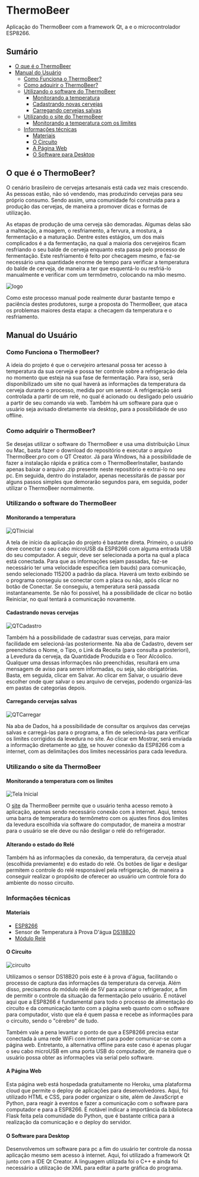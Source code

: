 # ThermoBeer
Aplicação do ThermoBeer com a framework Qt, a  e o microcontrolador ESP8266.

## Sumário
* [O que é o ThermoBeer](https://github.com/calebeof/ThermoBeer#o-que-%C3%A9-o-thermobeer)
* [Manual do Usuário](https://github.com/calebeof/ThermoBeer#manual-do-usu%C3%A1rio)
  * [Como Funciona o ThermoBeer?](https://github.com/calebeof/ThermoBeer#como-funciona-o-thermobeer)
  * [Como adquirir o ThermoBeer?](https://github.com/calebeof/ThermoBeer#como-adquirir-o-thermobeer)
  * [Utilizando o software do ThermoBeer](https://github.com/calebeof/ThermoBeer#utilizando-o-software-do-thermobeer)
    * [Monitorando a temperatura](https://github.com/calebeof/ThermoBeer#monitorando-a-temperatura)
    * [Cadastrando novas cervejas](https://github.com/calebeof/ThermoBeer#cadastrando-novas-cervejas)
    * [Carregando cervejas salvas](https://github.com/calebeof/ThermoBeer#carregando-cervejas-salvas)
  * [Utilizando o site do ThermoBeer](https://github.com/calebeof/ThermoBeer#utilizando-o-site-da-thermobeer)
    * [Monitorando a temperatura com os limites](https://github.com/calebeof/ThermoBeer#monitorando-a-temperatura-com-os-limites)
  * [Informações técnicas](https://github.com/calebeof/ThermoBeer#informa%C3%A7%C3%B5es-t%C3%A9cnicas)
    * [Materiais](https://github.com/calebeof/ThermoBeer#materiais)
    * [O Circuito](https://github.com/calebeof/ThermoBeer#o-circuito)
    * [A Página Web](https://github.com/calebeof/ThermoBeer#a-p%C3%A1gina-web)
    * [O Software para Desktop](https://github.com/calebeof/ThermoBeer#o-software-para-desktop)
    
## O que é o ThermoBeer?

O cenário brasileiro de cervejas artesanais está cada vez mais crescendo. As pessoas estão, não só vendendo, mas produzindo cervejas para seu próprio consumo. Sendo assim, uma comunidade foi construída para a produção das cervejas, de maneira a promover dicas e formas de utilização.

As etapas de produção de uma cerveja são demoradas. Algumas delas são a malteação, a moagem, o resfriamento, a fervura, a mostura, a fermentação e a maturação. Dentre estes estágios, um dos mais complicados é a da fermentação, na qual a maioria dos cervejeiros ficam resfriando o seu balde de cerveja enquanto esta passa pelo processo de fermentação. Este resfriamento é feito por checagem mesmo, e faz-se necessário uma quantidade enorme de tempo para verificar a temperatura do balde de cerveja, de maneira a ter que esquentá-lo ou resfriá-lo manualmente e verificar com um termômetro, colocando na mão mesmo. 

![logo](figuras/icone.png)

Como este processo manual pode realmente durar bastante tempo e paciência destes produtores, surge a proposta do ThermoBeer, que ataca os problemas maiores desta etapa: a checagem da temperatura e o resfriamento. 


## Manual do Usuário

### Como Funciona o ThermoBeer?

A ideia do projeto é que o cervejeiro artesanal possa ter acesso à temperatura da sua cerveja e possa ter controle sobre a refrigeração dela no momento que esteja na sua fase de fermentação. Para isso, será disponibilizado um site no qual haverá as informações da temperatura da cerveja durante o processo, medida por um sensor. A refrigeração será controlada a partir de um relé, no qual é acionado ou desligado pelo usuário a partir de seu comando via web. Também há um software para que o usuário seja avisado diretamente via desktop, para a possibilidade de uso offline. 

### Como adquirir o ThermoBeer?

Se desejas utilizar o software do ThermoBeer e usa uma distribuição Linux ou Mac, basta fazer o download do repositório e executar o arquivo ThermoBeer.pro com o QT Creator. Já para Windows, há a possibilidade de fazer a instalação rápida e prática com o ThermoBeerInstaller, bastando apenas baixar o arquivo .zip presente neste repositório e extrai-lo no seu pc. Em seguida, dentro do instalador, apenas necessitarás de passar por alguns passos simples que demorarão segundos para, em seguida, poder utilizar o ThermoBeer normalmente. 

### Utilizando o software do ThermoBeer
#### Monitorando a temperatura 

![QTInicial](figuras/telainicialQT.PNG)

A tela de início da aplicação do projeto é bastante direta. Primeiro, o usuário deve conectar o seu cabo microUSB da ESP8266 com alguma entrada USB do seu computador. A seguir, deve ser selecionada a porta na qual a placa está conectada. Para que as informações sejam passadas, faz-se necessário ter uma velocidade específica (em bauds) para comunicação, sendo selecionado 115200 a padrão da placa. Haverá um texto exibindo se o programa conseguiu se conectar com a placa ou não, após clicar no botão de Conectar. Se conseguiu, a temperatura será passada instantaneamente. Se não foi possível, há a possibilidade de clicar no botão Reiniciar, no qual tentará a comunicação novamente. 

#### Cadastrando novas cervejas
![QTCadastro](figuras/cadastroQT.PNG)

Também há a possibilidade de cadastrar suas cervejas, para maior facilidade em selecioná-las posteriormente. Na aba de Cadastro, devem ser preenchidos o Nome, o Tipo, o Link da Receita (para consulta a posteriori), a Levedura da cerveja, da Quantidade Produzida e o Teor Alcóolico. Qualquer uma dessas informações não preenchidas, resultará em uma mensagem de aviso para serem informadas, ou seja, são obrigatórias. Basta, em seguida, clicar em Salvar. Ao clicar em Salvar, o usuário deve escolher onde quer salvar o seu arquivo de cervejas, podendo organizá-las em pastas de categorias depois.

#### Carregando cervejas salvas
![QTCarregar](figuras/carregarQT.png)

Na aba de Dados, há a possibilidade de consultar os arquivos das cervejas salvas e carregá-las para o programa, a fim de selecioná-las para verificar os limites corrigidos da levedura no site. Ao clicar em Mostrar, será enviada a informação diretamente ao [site](https://thermobeer.herokuapp.com), se houver conexão da ESP8266 com a internet, com as delimitações dos limites necessários para cada levedura. 

### Utilizando o site da ThermoBeer

#### Monitorando a temperatura com os limites

![Tela Inicial](figuras/telainicialWEB.PNG)

O [site](https://thermobeer.herokuapp.com) da ThermoBeer permite que o usuário tenha acesso remoto à aplicação, apenas sendo necessário conexão com a internet. Aqui, temos uma barra de temperatura do termômetro com os ajustes finos dos limites da levedura escolhida via software do computador, de maneira a mostrar para o usuário se ele deve ou não desligar o relé do refrigerador.

#### Alterando o estado do Relé

Também há as informações da conexão, da temperatura, da cerveja atual (escolhida previamente) e do estado do relé. Os botões de ligar e desligar permitem o controle do relé responsável pela refrigeração, de maneira a conseguir realizar o propósito de oferecer ao usuário um controle fora do ambiente do nosso circuito. 


### Informações técnicas


#### Materiais 

- [ESP8266](https://cdn-shop.adafruit.com/product-files/2471/0A-ESP8266__Datasheet__EN_v4.3.pdf)
- Sensor de Temperatura à Prova D'água [DS18B20](https://datasheets.maximintegrated.com/en/ds/DS18B20.pdf)
 - [Módulo Relé](https://www.fecegypt.com/uploads/dataSheet/1480848003_2_channel_5v_10a_relay_module.pdf)

#### O Circuito

![circuito](figuras/circuito.jpg)

Utilizamos o sensor DS18B20 pois este é à prova d'água, facilitando o processo de captura das informações da temperatura da cerveja. Além disso, precisamos do módulo relé de 5V para acionar o refrigerador, a fim de permitir o controle da situação da fermentação pelo usuário. É notável aqui que a ESP8266 é fundamental para todo o processo de alimentação do circuito e da comunicação tanto com a página web quanto com o software para computador, visto que ela é quem passa e recebe as informações para o circuito, sendo o "cérebro" de tudo.

Também vale a pena levantar o ponto de que a ESP8266 precisa estar conectada à uma rede WiFi com internet para poder comunicar-se com a página web. Entretanto, a alternativa offline para este caso é apenas plugar o seu cabo microUSB em uma porta USB do computador, de maneira que o usuário possa obter as informações via serial pelo software. 

#### A Página Web

Esta página web está hospedada gratuitamente no Heroku, uma plataforma cloud que permite o deploy de aplicações para desenvolvedores. Aqui, foi utilizado HTML e CSS, para poder organizar o site, além de JavaScript e Python, para reagir à eventos e fazer a comunicação com o software para computador e para a ESP8266. É notável indicar a importância da biblioteca Flask feita pela comunidade do Python, que é bastante crítica para a realização da comunicação e o deploy do servidor. 

#### O Software para Desktop

Desenvolvemos um software para pc a fim do usuário ter controle da nossa aplicação mesmo sem acesso à internet. Aqui, foi utilizado a framework Qt junto com a IDE Qt Creator. A linguagem utilizada foi o C++ e ainda foi necessário a utilização de XML para editar a parte gráfica do programa. 
